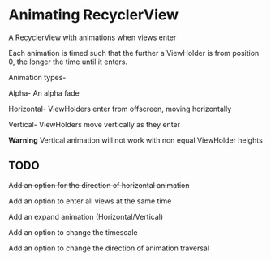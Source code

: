 # Animating RecyclerView

A RecyclerView with animations when views enter

Each animation is timed such that the further a ViewHolder is from position 0, the longer the 
time until it enters.

Animation types-

Alpha- An alpha fade 

Horizontal- ViewHolders enter from offscreen, moving horizontally

Vertical- ViewHolders move vertically as they enter

**Warning** Vertical animation will not work with non equal ViewHolder heights


## TODO

~~Add an option for the direction of horizontal animation~~

Add an option to enter all views at the same time

Add an expand animation (Horizontal/Vertical)

Add an option to change the timescale

Add an option to change the direction of animation traversal
